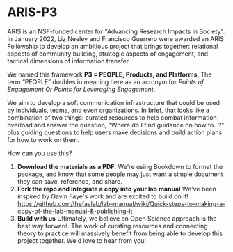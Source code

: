 # ARIS-P3
ARIS is an NSF-funded center for "Advancing Research Impacts in Society". In January 2022, Liz Neeley and Francisco Guerrero were awarded an ARIS Fellowship to develop an ambitious project that brings together: relational aspects of community building, strategic aspects of engagement, and tactical dimensions of information transfer. 

We named this framework **P3 = PEOPLE, Products, and Platforms**. The term “PEOPLE” doubles in meaning here as an acronym for _Points of Engagement Or Points for Leveraging Engagement_.

We aim to develop a soft communication infrastructure that could be used by individuals, teams, and even organizations. In brief, that looks like a combination of two things: curated resources to help combat information overload and answer the question, "Where do I find guidance on how to...?" plus guiding questions to help users make decisions and build action plans for how to work on them. 

How can you use this?
1. **Download the materials as a PDF.** We're using Bookdown to format the package, and know that some people may just want a simple document they can save, reference, and share. 
2. **Fork the repo and integrate a copy into your lab manual** We've been inspired by Gavin Faye's work and are excited to build on it! https://github.com/thefaylab/lab-manual/wiki/Quick-steps-to-making-a-copy-of-the-lab-manual-&-publishing-it
3. **Build with us** Ultimately, we believe an Open Science approach is the best way forward. The work of curating resources and connecting theory to practice will massively benefit from being able to develop this project together. We'd love to hear from you!

